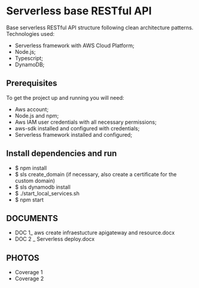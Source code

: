# Serverless base RESTful API
Base serverless RESTful API structure following clean architecture patterns. Technologies used:
  - Serverless framework with AWS Cloud Platform;
  - Node.js;
  - Typescript;
  - DynamoDB;


## Prerequisites
To get the project up and running you will need:
 - Aws account;
 - Node.js and npm;
 - Aws IAM user credentials with all necessary permissions;
 - aws-sdk installed and configured with credentials;
 - Serverless framework installed and configured;


## Install dependencies and run
 - $ npm install
 - $ sls create_domain (if necessary, also create a certificate for the custom domain)
 - $ sls dynamodb install
 - $ ./start_local_services.sh
 - $ npm start
 
 ## DOCUMENTS
 -  DOC 1_ aws create infraestucture apigateway and resource.docx
 -  DOC 2 _ Serverless deploy.docx
 
 ## PHOTOS
 - Coverage 1
 - Coverage 2
 
